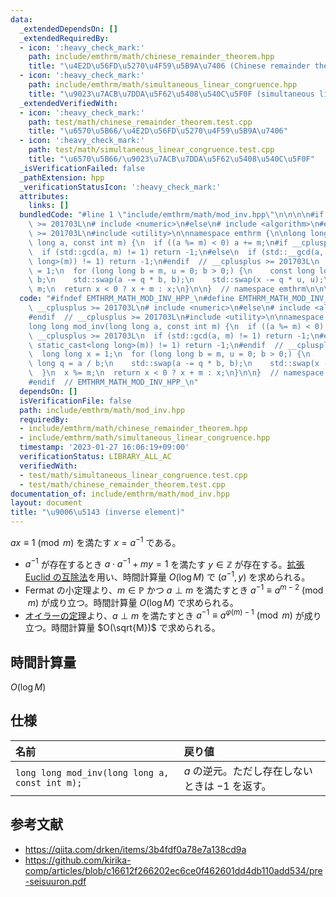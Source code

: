 ```yaml
---
data:
  _extendedDependsOn: []
  _extendedRequiredBy:
  - icon: ':heavy_check_mark:'
    path: include/emthrm/math/chinese_remainder_theorem.hpp
    title: "\u4E2D\u56FD\u5270\u4F59\u5B9A\u7406 (Chinese remainder theorem)"
  - icon: ':heavy_check_mark:'
    path: include/emthrm/math/simultaneous_linear_congruence.hpp
    title: "\u9023\u7ACB\u7DDA\u5F62\u5408\u540C\u5F0F (simultaneous linear congruence)"
  _extendedVerifiedWith:
  - icon: ':heavy_check_mark:'
    path: test/math/chinese_remainder_theorem.test.cpp
    title: "\u6570\u5B66/\u4E2D\u56FD\u5270\u4F59\u5B9A\u7406"
  - icon: ':heavy_check_mark:'
    path: test/math/simultaneous_linear_congruence.test.cpp
    title: "\u6570\u5B66/\u9023\u7ACB\u7DDA\u5F62\u5408\u540C\u5F0F"
  _isVerificationFailed: false
  _pathExtension: hpp
  _verificationStatusIcon: ':heavy_check_mark:'
  attributes:
    links: []
  bundledCode: "#line 1 \"include/emthrm/math/mod_inv.hpp\"\n\n\n\n#if __cplusplus\
    \ >= 201703L\n# include <numeric>\n#else\n# include <algorithm>\n#endif  // __cplusplus\
    \ >= 201703L\n#include <utility>\n\nnamespace emthrm {\n\nlong long mod_inv(long\
    \ long a, const int m) {\n  if ((a %= m) < 0) a += m;\n#if __cplusplus >= 201703L\n\
    \  if (std::gcd(a, m) != 1) return -1;\n#else\n  if (std::__gcd(a, static_cast<long\
    \ long>(m)) != 1) return -1;\n#endif  // __cplusplus >= 201703L\n  long long x\
    \ = 1;\n  for (long long b = m, u = 0; b > 0;) {\n    const long long q = a /\
    \ b;\n    std::swap(a -= q * b, b);\n    std::swap(x -= q * u, u);\n  }\n  x %=\
    \ m;\n  return x < 0 ? x + m : x;\n}\n\n}  // namespace emthrm\n\n\n"
  code: "#ifndef EMTHRM_MATH_MOD_INV_HPP_\n#define EMTHRM_MATH_MOD_INV_HPP_\n\n#if\
    \ __cplusplus >= 201703L\n# include <numeric>\n#else\n# include <algorithm>\n\
    #endif  // __cplusplus >= 201703L\n#include <utility>\n\nnamespace emthrm {\n\n\
    long long mod_inv(long long a, const int m) {\n  if ((a %= m) < 0) a += m;\n#if\
    \ __cplusplus >= 201703L\n  if (std::gcd(a, m) != 1) return -1;\n#else\n  if (std::__gcd(a,\
    \ static_cast<long long>(m)) != 1) return -1;\n#endif  // __cplusplus >= 201703L\n\
    \  long long x = 1;\n  for (long long b = m, u = 0; b > 0;) {\n    const long\
    \ long q = a / b;\n    std::swap(a -= q * b, b);\n    std::swap(x -= q * u, u);\n\
    \  }\n  x %= m;\n  return x < 0 ? x + m : x;\n}\n\n}  // namespace emthrm\n\n\
    #endif  // EMTHRM_MATH_MOD_INV_HPP_\n"
  dependsOn: []
  isVerificationFile: false
  path: include/emthrm/math/mod_inv.hpp
  requiredBy:
  - include/emthrm/math/chinese_remainder_theorem.hpp
  - include/emthrm/math/simultaneous_linear_congruence.hpp
  timestamp: '2023-01-27 16:06:19+09:00'
  verificationStatus: LIBRARY_ALL_AC
  verifiedWith:
  - test/math/simultaneous_linear_congruence.test.cpp
  - test/math/chinese_remainder_theorem.test.cpp
documentation_of: include/emthrm/math/mod_inv.hpp
layout: document
title: "\u9006\u5143 (inverse element)"
---
```


$ax \equiv 1 \pmod{m}$ を満たす $x = a^{-1}$ である。
- $a^{-1}$ が存在するとき $a \cdot a^{-1} + my = 1$ を満たす $y \in \mathbb{Z}$ が存在する。[拡張 Euclid の互除法](ext_gcd.md)を用い、時間計算量 $O(\log{M})$ で $(a^{-1}, y)$ を求められる。
- Fermat の小定理より、$m \in \mathbb{P}$ かつ $a \perp m$ を満たすとき $a^{-1} \equiv a^{m - 2} \pmod{m}$ が成り立つ。時間計算量 $O(\log{M})$ で求められる。
- [オイラーの定理](euler_phi/euler_phi.md###オイラーの定理)より、$a \perp m$ を満たすとき $a^{-1} \equiv a^{\varphi(m) - 1} \pmod{m}$ が成り立つ。時間計算量 $O(\sqrt{M})$ で求められる。


## 時間計算量

$O(\log{M})$


## 仕様

|名前|戻り値|
|:--|:--|
|`long long mod_inv(long long a, const int m);`|$a$ の逆元。ただし存在しないときは $-1$ を返す。|


## 参考文献

- https://qiita.com/drken/items/3b4fdf0a78e7a138cd9a
- https://github.com/kirika-comp/articles/blob/c16612f266202ec6ce0f462601dd4db110add534/pre-seisuuron.pdf
